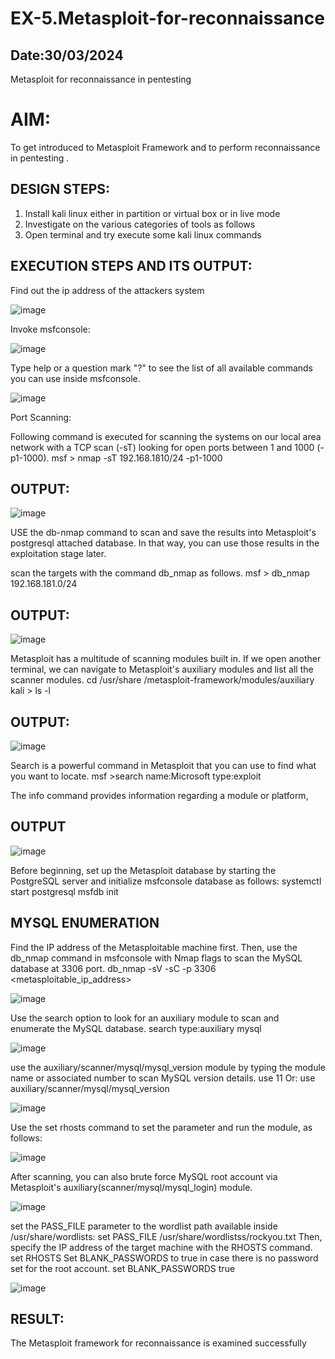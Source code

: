 # EX-5.Metasploit-for-reconnaissance
## Date:30/03/2024
Metasploit for reconnaissance in pentesting

# AIM:

To get introduced to Metasploit Framework and to  perform reconnaissance  in pentesting .

## DESIGN STEPS:

1) Install kali linux either in partition or virtual box or in live mode
2) Investigate on the various categories of tools as follows
3) Open terminal and try execute some kali linux commands

## EXECUTION STEPS AND ITS OUTPUT:

Find out the ip address of the attackers system

![image](https://github.com/Darkwebnew/Metasploit-for-reconnaissance/assets/143114486/892396e2-54aa-422a-98c1-99074ab301c8)


Invoke msfconsole:

![image](https://github.com/Darkwebnew/Metasploit-for-reconnaissance/assets/143114486/ae3f59e3-9953-4a72-ad50-89229e92de07)


Type help or a question mark "?" to see the list of all available commands you can use inside msfconsole.

![image](https://github.com/Darkwebnew/Metasploit-for-reconnaissance/assets/143114486/db1a0bdd-bbe1-435c-8313-9217ec87f781)


Port Scanning:

Following command is executed for scanning the systems on our local area network with a TCP scan (-sT) looking for open ports between 1 and 1000 (-p1-1000). msf > nmap -sT 192.168.1810/24 -p1-1000

## OUTPUT:

![image](https://github.com/Darkwebnew/Metasploit-for-reconnaissance/assets/143114486/1d215848-9a2c-40ba-ae28-36dfe7d8cc50)


USE the db-nmap command to scan and save the results into Metasploit's postgresql attached database. In that way, you can use those results in the exploitation stage later.

scan the targets with the command db_nmap as follows. msf > db_nmap 192.168.181.0/24


## OUTPUT:

![image](https://github.com/Darkwebnew/Metasploit-for-reconnaissance/assets/143114486/34a5d5e4-287c-41e4-8eee-68c8cce8828b)


Metasploit has a multitude of scanning modules built in. If we open another terminal, we can navigate to Metasploit's auxiliary modules and list all the scanner modules. cd /usr/share /metasploit-framework/modules/auxiliary kali > ls -l

## OUTPUT:

![image](https://github.com/Darkwebnew/Metasploit-for-reconnaissance/assets/143114486/d2b49d50-dbb7-4339-a963-017f80a8d30f)


Search is a powerful command in Metasploit that you can use to find what you want to locate. msf >search name:Microsoft type:exploit

The info command provides information regarding a module or platform,

## OUTPUT

![image](https://github.com/Darkwebnew/Metasploit-for-reconnaissance/assets/143114486/5cf833ec-58f8-4877-b512-39c68b71fa2c)


Before beginning, set up the Metasploit database by starting the PostgreSQL server and initialize msfconsole database as follows: systemctl start postgresql msfdb init

## MYSQL ENUMERATION

Find the IP address of the Metasploitable machine first. Then, use the db_nmap command in msfconsole with Nmap flags to scan the MySQL database at 3306 port. db_nmap -sV -sC -p 3306 <metasploitable_ip_address>

![image](https://github.com/Darkwebnew/Metasploit-for-reconnaissance/assets/143114486/375031c3-0897-4056-8033-d9d82f6a0545)


Use the search option to look for an auxiliary module to scan and enumerate the MySQL database. search type:auxiliary mysql

![image](https://github.com/Darkwebnew/Metasploit-for-reconnaissance/assets/143114486/df5536aa-ec48-441d-9bbc-9b6bee919e36)


use the auxiliary/scanner/mysql/mysql_version module by typing the module name or associated number to scan MySQL version details. use 11 Or: use auxiliary/scanner/mysql/mysql_version

![image](https://github.com/Darkwebnew/Metasploit-for-reconnaissance/assets/143114486/d3b2c581-a224-421f-8bc1-d2bb4262d3ae)


Use the set rhosts command to set the parameter and run the module, as follows:

![image](https://github.com/Darkwebnew/Metasploit-for-reconnaissance/assets/143114486/60f381e4-c1e4-4029-8632-f80aabc22367)


After scanning, you can also brute force MySQL root account via Metasploit's auxiliary(scanner/mysql/mysql_login) module.

![image](https://github.com/Darkwebnew/Metasploit-for-reconnaissance/assets/143114486/d9c01906-64f8-4505-870e-c541e614bff2)


set the PASS_FILE parameter to the wordlist path available inside /usr/share/wordlists: set PASS_FILE /usr/share/wordlistss/rockyou.txt Then, specify the IP address of the target machine with the RHOSTS command. set RHOSTS Set BLANK_PASSWORDS to true in case there is no password set for the root account. set BLANK_PASSWORDS true

![image](https://github.com/Darkwebnew/Metasploit-for-reconnaissance/assets/143114486/7c4bc53c-c226-4872-ba71-03772dc4cf9d)

## RESULT:

The Metasploit framework for reconnaissance is  examined successfully
